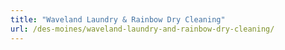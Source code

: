 ```yaml
---
title: "Waveland Laundry & Rainbow Dry Cleaning"
url: /des-moines/waveland-laundry-and-rainbow-dry-cleaning/
---
```

